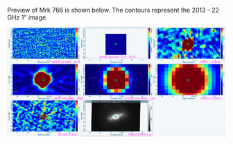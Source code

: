 Preview of Mrk 766 is shown below. The contours represent the 2013 - 22 GHz 1" image. 

![Mrk766.png](Mrk766.png "Mrk766")

